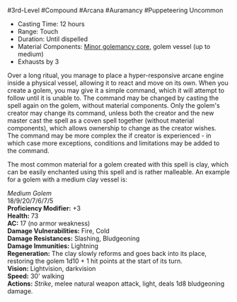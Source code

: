 #3rd-Level #Compound #Arcana #Auramancy #Puppeteering
Uncommon
 
- Casting Time: 12 hours
- Range: Touch
- Duration: Until dispelled
- Material Components: [Minor golemancy core](Runecarver.md), golem vessel (up to medium)
- Exhausts by 3  

Over a long ritual, you manage to place a hyper-responsive arcane engine inside a physical vessel, allowing it to react and move on its own. When you create a golem, you may give it a simple command, which it will attempt to follow until it is unable to. The command may be changed by casting the spell again on the golem, without material components. Only the golem's creator may change its command, unless both the creator and the new master cast the spell as a coven spell together (without material components), which allows ownership to change as the creator wishes.  
The command may be more complex the if creator is experienced - in which case more exceptions, conditions and limitations may be added to the command.
 
The most common material for a golem created with this spell is clay, which can be easily enchanted using this spell and is rather malleable. An example for a golem with a medium clay vessel is:
 
_Medium Golem_  
18/9/20/7/6/7/5  
**Proficiency Modifier:** +3  
**Health:** 73  
**AC:** 17 (no armor weakness)  
**Damage Vulnerabilities:** Fire, Cold  
**Damage Resistances:** Slashing, Bludgeoning  
**Damage Immunities:** Lightning  
**Regeneration:** The clay slowly reforms and goes back into its place, restoring the golem 1d10 + 1 hit points at the start of its turn.  
**Vision:** Lightvision, darkvision  
**Speed:** 30' walking  
**Actions:** _Strike_, melee natural weapon attack, light, deals 1d8 bludgeoning damage.